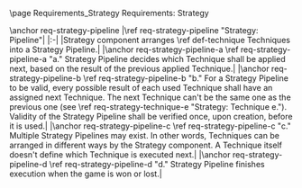 \page Requirements_Strategy Requirements: Strategy

\anchor req-strategy-pipeline
|\ref req-strategy-pipeline "Strategy: Pipeline"|
|:-|
|Strategy component arranges \ref def-technique Techniques into a Strategy Pipeline.|
|\anchor req-strategy-pipeline-a \ref req-strategy-pipeline-a "a." Strategy Pipeline decides which Technique shall be applied next, based on the result of the previous applied Technique.|
|\anchor req-strategy-pipeline-b \ref req-strategy-pipeline-b "b." For a Strategy Pipeline to be valid, every possible result of each used Technique shall have an assigned next Technique. The next Technique can't be the same one as the previous one (see \ref req-strategy-technique-e "Strategy: Technique e."). Validity of the Strategy Pipeline shall be verified once, upon creation, before it is used.|
|\anchor req-strategy-pipeline-c \ref req-strategy-pipeline-c "c." Multiple Strategy Pipelines may exist. In other words, Techniques can be arranged in different ways by the Strategy component. A Technique itself doesn't define which Technique is executed next.|
|\anchor req-strategy-pipeline-d \ref req-strategy-pipeline-d "d." Strategy Pipeline finishes execution when the game is won or lost.|
